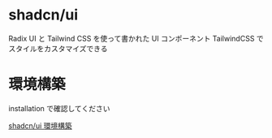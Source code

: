 # shadcn/ui

Radix UI と Tailwind CSS を使って書かれた UI コンポーネント
TailwindCSS でスタイルをカスタマイズできる

# 環境構築

installation で確認してください

[shadcn/ui 環境構築](https://ui.shadcn.com/docs/installation/next)
